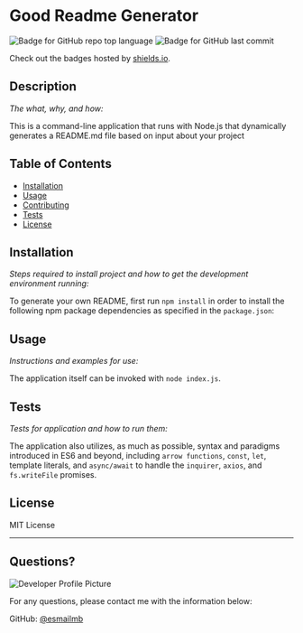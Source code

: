 # Good Readme Generator 

  ![Badge for GitHub repo top language](https://img.shields.io/github/languages/top/esmailmb/Good-Readme-Generator?style=flat&logo=appveyor) ![Badge for GitHub last commit](https://img.shields.io/github/last-commit/esmailmb/Good-Readme-Generator?style=flat&logo=appveyor)
  
  Check out the badges hosted by [shields.io](https://shields.io/).
  
  
  ## Description 
  
  *The what, why, and how:* 
  
  This is a command-line application that runs with Node.js that dynamically generates a README.md file based on input about your project

  ## Table of Contents
  * [Installation](#installation)
  * [Usage](#usage)
  * [Contributing](#contributing)
  * [Tests](#tests)
  * [License](#license)
  
  ## Installation
  
  *Steps required to install project and how to get the development environment running:*
  
  To generate your own README, first run `npm install` in order to install the following npm package dependencies as specified in the `package.json`:
  
  ## Usage 
  
  *Instructions and examples for use:*
  
  The application itself can be invoked with `node index.js`.
  
  ## Tests
  
  *Tests for application and how to run them:*
  
  The application also utilizes, as much as possible, syntax and paradigms introduced in ES6 and beyond, including `arrow functions`, `const`, `let`, template literals, and `async/await` to handle the `inquirer`, `axios`, and `fs.writeFile` promises.
  
  ## License
  
  MIT License
  
  ---
  
  ## Questions?
  
  ![Developer Profile Picture](https://avatars3.githubusercontent.com/u/64238744?v=4) 
  
  For any questions, please contact me with the information below:
 
  GitHub: [@esmailmb](https://api.github.com/users/esmailmb)
  
